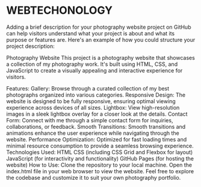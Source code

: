 # WEBTECHONOLOGY

Adding a brief description for your photography website project on GitHub can help visitors understand what your project is about and what its purpose or features are. Here's an example of how you could structure your project description:

Photography Website
This project is a photography website that showcases a collection of my photography work. It's built using HTML, CSS, and JavaScript to create a visually appealing and interactive experience for visitors.

Features:
Gallery: Browse through a curated collection of my best photographs organized into various categories.
Responsive Design: The website is designed to be fully responsive, ensuring optimal viewing experience across devices of all sizes.
Lightbox: View high-resolution images in a sleek lightbox overlay for a closer look at the details.
Contact Form: Connect with me through a simple contact form for inquiries, collaborations, or feedback.
Smooth Transitions: Smooth transitions and animations enhance the user experience while navigating through the website.
Performance Optimization: Optimized for fast loading times and minimal resource consumption to provide a seamless browsing experience.
Technologies Used:
HTML
CSS (including CSS Grid and Flexbox for layout)
JavaScript (for interactivity and functionality)
GitHub Pages (for hosting the website)
How to Use:
Clone the repository to your local machine.
Open the index.html file in your web browser to view the website.
Feel free to explore the codebase and customize it to suit your own photography portfolio.
